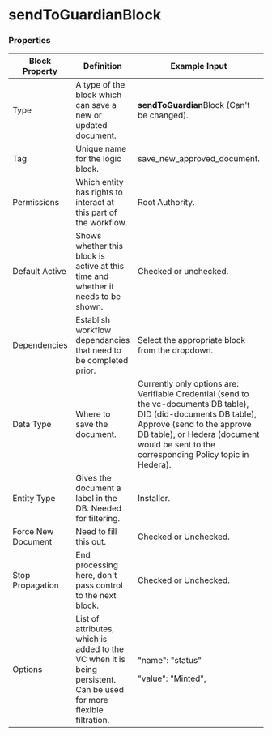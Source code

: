 # sendToGuardianBlock

### Properties

| Block Property     | Definition                                                                                                          | Example Input                                                                                                                                                                                                                                |
| ------------------ | ------------------------------------------------------------------------------------------------------------------- | -------------------------------------------------------------------------------------------------------------------------------------------------------------------------------------------------------------------------------------------- |
| Type               | A type of the block which can save a new or updated document.                                                       | **sendToGuardian**Block (Can't be changed).                                                                                                                                                                                                  |
| Tag                | Unique name for the logic block.                                                                                    | save\_new\_approved\_document.                                                                                                                                                                                                               |
| Permissions        | Which entity has rights to interact at this part of the workflow.                                                   | Root Authority.                                                                                                                                                                                                                              |
| Default Active     | Shows whether this block is active at this time and whether it needs to be shown.                                   | Checked or unchecked.                                                                                                                                                                                                                        |
| Dependencies       | Establish workflow dependancies that need to be completed prior.                                                    | Select the appropriate block from the dropdown.                                                                                                                                                                                              |
| Data Type          | Where to save the document.                                                                                         | Currently only options are: Verifiable Credential (send to the vc-documents DB table), DID (did-documents DB table), Approve (send to the approve DB table), or Hedera (document would be sent to the corresponding Policy topic in Hedera). |
| Entity Type        | Gives the document a label in the DB. Needed for filtering.                                                         | Installer.                                                                                                                                                                                                                                   |
| Force New Document | Need to fill this out.                                                                                              | Checked or Unchecked.                                                                                                                                                                                                                        |
| Stop Propagation   | End processing here, don't pass control to the next block.                                                          | Checked or Unchecked.                                                                                                                                                                                                                        |
| Options            | List of attributes, which is added to the VC when it is being persistent. Can be used for more flexible filtration. | <p>"name": "status" </p><p>"value": "Minted",</p>                                                                                                                                                                                            |

